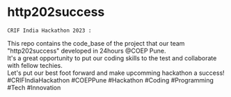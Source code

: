 ﻿# http202success
 
```
CRIF India Hackathon 2023 :
```
This repo contains the code_base of the project that our team "http202success" developed in 24hours @COEP Pune.<br>
It's a great opportunity to put our coding skills to the test and collaborate with fellow techies.<br>
Let's put our best foot forward and make upcomming hackathon a success!<br>
#CRIFIndiaHackathon #COEPPune #Hackathon #Coding #Programming #Tech #Innovation
